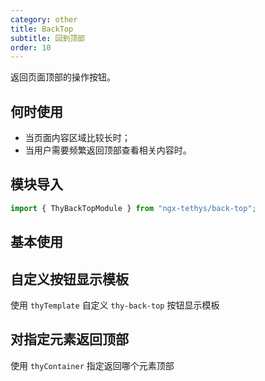```yaml
---
category: other
title: BackTop
subtitle: 回到顶部
order: 10
---
```


<alert>返回页面顶部的操作按钮。</alert>

## 何时使用

- 当页面内容区域比较长时；
- 当用户需要频繁返回顶部查看相关内容时。

## 模块导入

```ts
import { ThyBackTopModule } from "ngx-tethys/back-top";
```

## 基本使用
<example name="thy-back-top-basic-example" />

## 自定义按钮显示模板
使用 `thyTemplate` 自定义 `thy-back-top` 按钮显示模板
<example name="thy-back-top-custom-example" />

## 对指定元素返回顶部
使用 `thyContainer` 指定返回哪个元素顶部
<example name="thy-back-top-target-example" />